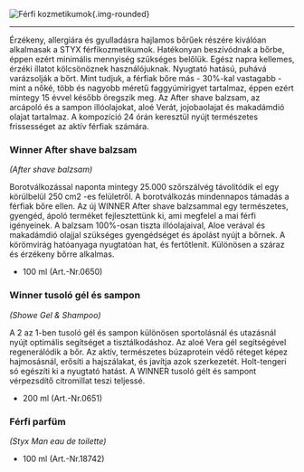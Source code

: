 ![Férfi kozmetikumok](images/cikkek/parfumok.jpg){.img-rounded}

* * *

Érzékeny, allergiára és gyulladásra hajlamos bőrűek részére kiválóan alkalmasak a STYX férfikozmetikumok. Hatékonyan beszívódnak a bőrbe, éppen ezért minimális mennyiség szükséges belőlük. Egész napra kellemes, érzéki illatot kölcsönöznek használójuknak. Nyugtató hatású, puhává varázsolják a bőrt. Mint tudjuk, a férfiak bőre más - 30%-kal vastagabb - mint a nőké, több és nagyobb méretű faggyúmirigyet tartalmaz, éppen ezért mintegy 15 évvel később öregszik meg. Az After shave balzsam, az arcápoló és a sampon illóolajokat, aloé Verát, jojobaolajat és makadámdió olajat tartalmaz. A kompozíció 24 órán keresztül nyújt természetes frissességet az aktív férfiak számára.

### Winner After shave balzsam

_(After shave balzsam)_

Borotválkozással naponta mintegy 25.000 szőrszálvég távolítódik el egy körülbelül 250 cm2 -es felületről. A borotválkozás mindennapos támadás a férfiak bőre ellen. Az új WINNER After shave balzsammal egy természetes, gyengéd, ápoló terméket fejlesztettünk ki, ami megfelel a mai férfi igényeinek. A balzsam 100%-osan tiszta illóolajaival, Aloe verával és makadámdió olajjal szükséges gyengédséget és ápolást nyújt a bőrnek. A körömvirág hatóanyaga nyugtatóan hat, és fertőtlenít. Különösen a száraz és érzékeny bőrre alkalmas.

* 100 ml (Art.-Nr.0650)

### Winner tusoló gél és sampon

_(Showe Gel & Shampoo)_

A 2 az 1-ben tusoló gél és sampon különösen sportolásnál és utazásnál nyújt optimális segítséget a tisztálkodáshoz. Az aloé Vera gél segítségével regenerálódik a bőr. Az aktív, természetes búzaprotein védő réteget képez hajmosásnál, erősíti a hajszálakat, és javítja azok szerkezetét. Holt-tengeri só egészíti ki a nyugtató hatást. A WINNER tusoló gélt és sampont vérpezsdítő citromillat teszi teljessé.

* 200 ml (Art.-Nr.0651)

### Férfi parfüm

_(Styx Man eau de toilette)_

* 100 ml (Art.-Nr.18742)